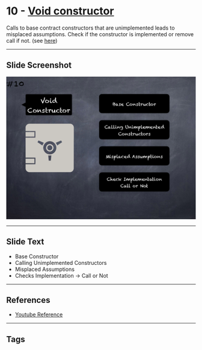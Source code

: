 # 10 - [Void constructor](Void%20constructor.md)
Calls to base contract constructors that are unimplemented leads to misplaced assumptions. Check if the constructor is implemented or remove call if not. (see [here](https://github.com/crytic/slither/wiki/Detector-Documentation#void-constructor))

___
## Slide Screenshot
![010.png](../images/pitfalls_and_best_practices101/010.png)
___
## Slide Text
- Base Constructor
- Calling Unimplemented Constructors
- Misplaced Assumptions
- Checks Implementation -> Call or Not
___
## References
- [Youtube Reference](https://youtu.be/OOzyoaYIw2k?t=932)
___
## Tags